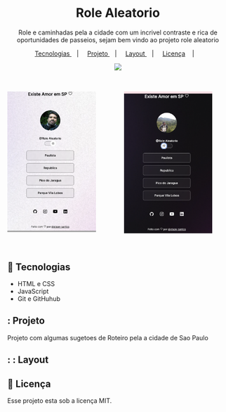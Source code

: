 <h1 align="center">Role Aleatorio</h1>

<p align="center"> Role e caminhadas pela a cidade com um incrivel contraste e rica de oportunidades de passeios, sejam bem vindo ao projeto role aleatorio </p>

<p align="center">
    <a href="##memo-Tecnologias">
    Tecnologias
    </a>
    &nbsp;&nbsp;&nbsp;| &nbsp;&nbsp;&nbsp;
    <a href="#-Projeto">
    Projeto
    </a>
    &nbsp;&nbsp;&nbsp;| &nbsp;&nbsp;&nbsp;
    <a href="#-Layout">
    Layout
    </a>
    &nbsp;&nbsp;&nbsp;| &nbsp;&nbsp;&nbsp;
    <a href="#memo-Licença">Licença</a>
     &nbsp;&nbsp;&nbsp;| &nbsp;&nbsp;&nbsp;
</p>
<p align="center">
    <img src="https://img.shields.io/static/v1?label=license&message=MIT&color49AA26&labelColor=000000"/>
</p>

<br>

<p align="center">
    <img align="left" alt="Tela Modo Light" src=".github/screen-light.png" width="40%">
     &nbsp;&nbsp;&nbsp;&nbsp;&nbsp;&nbsp;
    <img align="right " alt="Tela Modo Dark" src=".github/screen-dark.png" width="40%">
<p>

<br>

## :memo: Tecnologias

- HTML e CSS
- JavaScript
- Git e GitHuhub

## : Projeto

Projeto com algumas sugetoes de Roteiro pela a cidade de Sao Paulo

## : : Layout

## :memo: Licença

Esse projeto esta sob a licença MIT.
